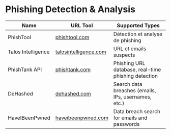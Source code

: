 # Phishing Detection & Analysis

| Name                 | URL Tool                                            | Supported Types                              |
|----------------------|-----------------------------------------------------|----------------------------------------------|
| PhishTool            | [phishtool.com](https://phishtool.com/)             | Détection et analyse de phishing            |
| Talos Intelligence   | [talosintelligence.com](https://talosintelligence.com/) | URL et emails suspects                      |
| PhishTank API   | [phishtank.com](https://www.phishtank.com) | Phishing URL database, real-time phishing detection                     |
| DeHashed   | [dehashed.com](https://dehashed.com) | Search data breaches (emails, IPs, usernames, etc.)                      |
| HaveIBeenPwned   | [haveibeenpwned.com](https://haveibeenpwned.com) | Data breach search for emails and passwords                      |
